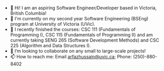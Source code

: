- 👋 Hi! I am an aspiring Software Engineer/Developer based in Victoria, British Columbia!
- 🏫 I'm currently on my second year Software Engineering (BSEng) program at University of Victoria (UVic).
- 🌱 I recently finished the courses: CSC 111 (Fundamentals of Programming I), CSC 115 (Fundamentals of Programming II) and am currently taking SENG 265 (Software Development Methods) and CSC 225 (Algorithm and Data Structures I).
- 💞️ I’m looking to collaborate on any small to large-scale projects!
- 📫 How to reach me: Email <arfazhussain@uvic.ca>; Phone: (250)-880-8402

<!---
arfazhuss/arfazhuss is a ✨ special ✨ repository because its `README.md` (this file) appears on your GitHub profile.
You can click the Preview link to take a look at your changes.
--->
